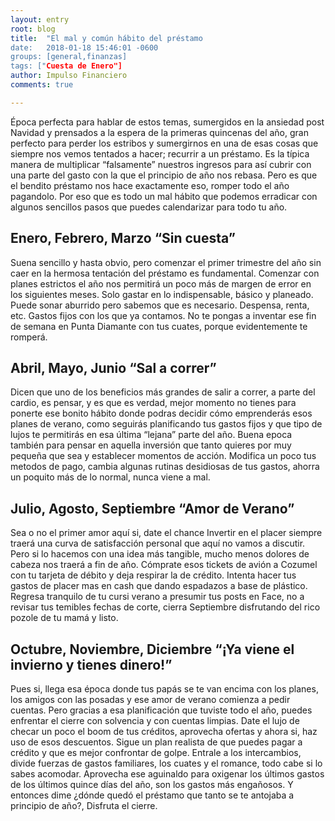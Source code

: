 ```yaml
---
layout: entry
root: blog
title:  "El mal y común hábito del préstamo
date:   2018-01-18 15:46:01 -0600
groups: [general,finanzas]
tags: ["Cuesta de Enero"]
author: Impulso Financiero
comments: true

---
```



Época perfecta para hablar de estos temas, sumergidos en la ansiedad post Navidad y prensados a la espera de la primeras quincenas del año, gran perfecto para perder los estribos y sumergirnos en una de esas cosas que siempre nos vemos tentados a hacer; recurrir a un préstamo. Es la típica manera de multiplicar “falsamente” nuestros ingresos para así cubrir con una parte del gasto con la que el principio de año nos rebasa. Pero es que el bendito préstamo nos hace exactamente eso, romper todo el año pagandolo. Por eso que es todo un mal hábito que podemos erradicar con algunos sencillos pasos que puedes calendarizar para todo tu año. 


## Enero, Febrero, Marzo  “Sin cuesta”

Suena sencillo y hasta obvio, pero comenzar el primer trimestre del año sin caer en la hermosa tentación del préstamo es fundamental. Comenzar con planes estrictos el año nos permitirá un poco más de margen de error en los siguientes meses. Solo gastar en lo indispensable, básico y planeado. Puede sonar aburrido pero sabemos que es necesario. Despensa, renta, etc. Gastos fijos con los que ya contamos. No te pongas a inventar ese fin de semana en Punta Diamante con tus cuates, porque evidentemente te romperá. 


## Abril, Mayo, Junio “Sal a correr”

Dicen que uno de los beneficios más grandes de salir a correr, a parte del cardio, es pensar,  y es que es verdad, mejor momento no tienes para ponerte ese bonito hábito donde podras decidir cómo emprenderás esos planes de verano, como seguirás planificando tus gastos fijos y que tipo de lujos te permitirás en esa última “lejana” parte del año. Buena epoca también para pensar en aquella inversión que tanto quieres por muy pequeña que sea y establecer momentos de acción. Modifica un poco tus metodos de pago, cambia algunas rutinas desidiosas de tus gastos, ahorra un poquito más de lo normal, nunca viene a mal. 


## Julio, Agosto, Septiembre “Amor de Verano”

Sea o no el primer amor aquí si, date el chance Invertir en el placer siempre traerá una curva de satisfacción personal que aquí no vamos a discutir. Pero si lo hacemos con una idea más tangible, mucho menos dolores de cabeza nos traerá a fin de año. Cómprate esos tickets de avión a Cozumel con tu tarjeta de débito y deja respirar la de crédito. Intenta hacer tus gastos de placer mas en cash que dando espadazos a base de plástico. Regresa tranquilo de tu cursi verano a presumir tus posts en Face, no a revisar tus temibles fechas de corte, cierra Septiembre disfrutando del rico pozole de tu mamá y listo. 


## Octubre, Noviembre, Diciembre “¡Ya viene el invierno y tienes dinero!”

Pues si,  llega esa época donde tus papás se te van encima con los planes, los amigos con las posadas y ese amor de verano comienza a pedir cuentas. Pero gracias a esa planificación que tuviste todo el año, puedes enfrentar el cierre  con solvencia y con cuentas limpias. Date el lujo de checar un poco el boom de tus créditos,  aprovecha ofertas y ahora si, haz uso de esos descuentos. Sigue un plan realista de que puedes pagar a crédito y que es mejor confrontar de golpe. Entrale a los intercambios, divide fuerzas de gastos familiares, los cuates y el romance, todo cabe si lo sabes acomodar. Aprovecha ese aguinaldo para oxigenar los últimos gastos de los  últimos quince días del año, son los gastos más engañosos.  Y entonces dime ¿dónde quedó el préstamo que tanto se te antojaba a principio de año?, Disfruta el cierre.


